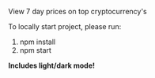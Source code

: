 View 7 day prices on top cryptocurrency's

To locally start project, please run:

1. npm install
2. npm start

**Includes light/dark mode!**
